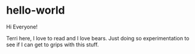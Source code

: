 # hello-world

Hi Everyone!

Terri here, I love to read and I love bears.
Just doing so experimentation to see if I can get to grips with this stuff.
